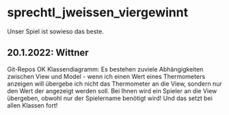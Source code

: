# sprechtl_jweissen_viergewinnt

Unser Spiel ist sowieso das beste.

## 20.1.2022: Wittner

Git-Repos OK Klassendiagramm: Es bestehen zuviele Abhängigkeiten zwischen View und Model - wenn ich einen Wert eines
Thermometers anzeigen will übergebe ich nicht das Thermometer an die View, sondern nur den Wert der angezeigt werden
soll. Bei Ihnen wird ein Spieler an die View übergeben, obwohl nur der Spielername benötigt wird! Und das setzt bei
allen Klassen fort!
